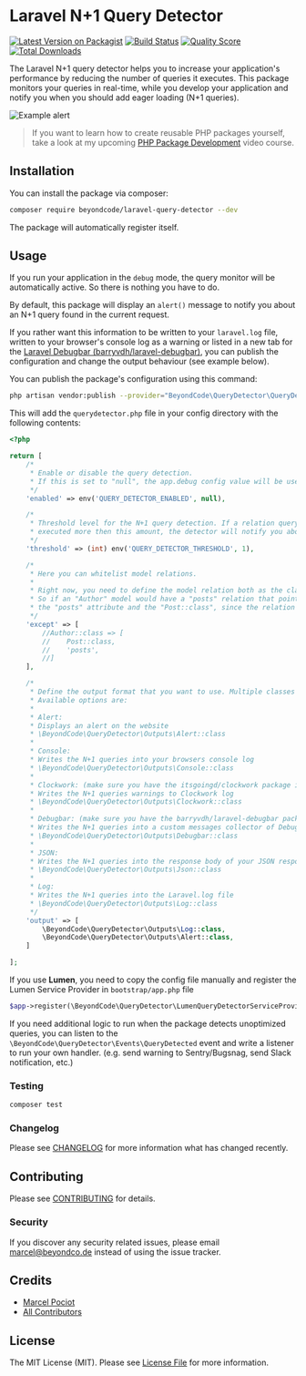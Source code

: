 # Laravel N+1 Query Detector

[![Latest Version on Packagist](https://img.shields.io/packagist/v/beyondcode/laravel-query-detector.svg?style=flat-square)](https://packagist.org/packages/beyondcode/laravel-query-detector)
[![Build Status](https://img.shields.io/travis/beyondcode/laravel-query-detector/master.svg?style=flat-square)](https://travis-ci.org/beyondcode/laravel-query-detector)
[![Quality Score](https://img.shields.io/scrutinizer/g/beyondcode/laravel-query-detector.svg?style=flat-square)](https://scrutinizer-ci.com/g/beyondcode/laravel-query-detector)
[![Total Downloads](https://img.shields.io/packagist/dt/beyondcode/laravel-query-detector.svg?style=flat-square)](https://packagist.org/packages/beyondcode/laravel-query-detector)

The Laravel N+1 query detector helps you to increase your application's performance by reducing the number of queries it executes. This package monitors your queries in real-time, while you develop your application and notify you when you should add eager loading (N+1 queries).

![Example alert](https://beyondco.de/github/n+1/alert.png)

> If you want to learn how to create reusable PHP packages yourself, take a look at my upcoming [PHP Package Development](https://phppackagedevelopment.com) video course.


## Installation

You can install the package via composer:

```bash
composer require beyondcode/laravel-query-detector --dev
```

The package will automatically register itself.

## Usage

If you run your application in the `debug` mode, the query monitor will be automatically active. So there is nothing you have to do.

By default, this package will display an `alert()` message to notify you about an N+1 query found in the current request. 

If you rather want this information to be written to your `laravel.log` file, written to your browser's console log as a warning or listed in a new tab for the [Laravel Debugbar (barryvdh/laravel-debugbar)](https://github.com/barryvdh/laravel-debugbar), you can publish the configuration and change the output behaviour (see example below).

You can publish the package's configuration using this command:

```bash
php artisan vendor:publish --provider="BeyondCode\QueryDetector\QueryDetectorServiceProvider"
```

This will add the `querydetector.php` file in your config directory with the following contents:

```php
<?php

return [
    /*
     * Enable or disable the query detection.
     * If this is set to "null", the app.debug config value will be used.
     */
    'enabled' => env('QUERY_DETECTOR_ENABLED', null),

    /*
     * Threshold level for the N+1 query detection. If a relation query will be
     * executed more then this amount, the detector will notify you about it.
     */
    'threshold' => (int) env('QUERY_DETECTOR_THRESHOLD', 1),

    /*
     * Here you can whitelist model relations.
     *
     * Right now, you need to define the model relation both as the class name and the attribute name on the model.
     * So if an "Author" model would have a "posts" relation that points to a "Post" class, you need to add both
     * the "posts" attribute and the "Post::class", since the relation can get resolved in multiple ways.
     */
    'except' => [
        //Author::class => [
        //    Post::class,
        //    'posts',
        //]
    ],

    /*
     * Define the output format that you want to use. Multiple classes are supported.
     * Available options are:
     *
     * Alert:
     * Displays an alert on the website
     * \BeyondCode\QueryDetector\Outputs\Alert::class
     *
     * Console:
     * Writes the N+1 queries into your browsers console log
     * \BeyondCode\QueryDetector\Outputs\Console::class
     *
     * Clockwork: (make sure you have the itsgoingd/clockwork package installed)
     * Writes the N+1 queries warnings to Clockwork log
     * \BeyondCode\QueryDetector\Outputs\Clockwork::class
     *
     * Debugbar: (make sure you have the barryvdh/laravel-debugbar package installed)
     * Writes the N+1 queries into a custom messages collector of Debugbar
     * \BeyondCode\QueryDetector\Outputs\Debugbar::class
     *
     * JSON:
     * Writes the N+1 queries into the response body of your JSON responses
     * \BeyondCode\QueryDetector\Outputs\Json::class
     *
     * Log:
     * Writes the N+1 queries into the Laravel.log file
     * \BeyondCode\QueryDetector\Outputs\Log::class
     */
    'output' => [
        \BeyondCode\QueryDetector\Outputs\Log::class,
        \BeyondCode\QueryDetector\Outputs\Alert::class,
    ]

];
```

If you use **Lumen**, you need to copy the config file manually and register the Lumen Service Provider in `bootstrap/app.php` file

```php
$app->register(\BeyondCode\QueryDetector\LumenQueryDetectorServiceProvider::class);
```

If you need additional logic to run when the package detects unoptimized queries, you can listen to the `\BeyondCode\QueryDetector\Events\QueryDetected` event and write a listener to run your own handler. (e.g. send warning to Sentry/Bugsnag, send Slack notification, etc.)

### Testing

``` bash
composer test
```

### Changelog

Please see [CHANGELOG](CHANGELOG.md) for more information what has changed recently.

## Contributing

Please see [CONTRIBUTING](CONTRIBUTING.md) for details.

### Security

If you discover any security related issues, please email marcel@beyondco.de instead of using the issue tracker.

## Credits

- [Marcel Pociot](https://github.com/mpociot)
- [All Contributors](../../contributors)

## License

The MIT License (MIT). Please see [License File](LICENSE.md) for more information.
